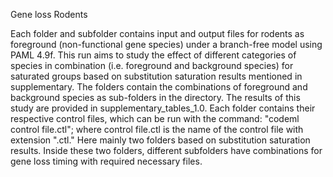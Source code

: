 Gene loss Rodents

Each folder and subfolder contains input and output files for rodents as foreground (non-functional gene species) under a branch-free model using PAML 4.9f. This run aims to study the effect of different categories of species in combination (i.e. foreground and background species) for saturated groups based on substitution saturation results mentioned in supplementary. The folders contain the combinations of foreground and background species as sub-folders in the directory. The results of this study are provided in supplementary_tables_1.0. Each folder contains their respective control files, which can be run with the command: "codeml control file.ctl"; where control file.ctl is the name of the control file with extension ".ctl." Here mainly two folders based on substitution saturation results. Inside these two folders, different subfolders have combinations for gene loss timing with required necessary files.

